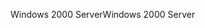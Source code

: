 <span data-ttu-id="e6dc6-101">Windows 2000 Server</span><span class="sxs-lookup"><span data-stu-id="e6dc6-101">Windows 2000 Server</span></span>